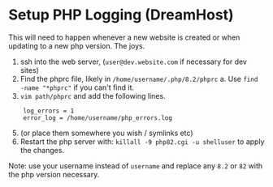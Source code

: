 
# Setup PHP Logging (DreamHost)

This will need to happen whenever a new website is created or when updating to a new php version. The joys.

1.  ssh into the web server, (`user@dev.website.com` if necessary for dev sites)
2.  Find the phprc file, likely in `/home/username/.php/8.2/phprc`
  a.  Use `find -name "*phprc"` if you can't find it.
3. `vim path/phprc` and add the following lines.
```
    log_errors = 1
    error_log = /home/username/php_errors.log
```
5.  (or place them somewhere you wish / symlinks etc)
6.  Restart the php server with: `killall -9 php82.cgi -u shelluser` to apply the changes.

Note: use your username instead of `username` and replace any `8.2` or `82` with the php version necessary.
